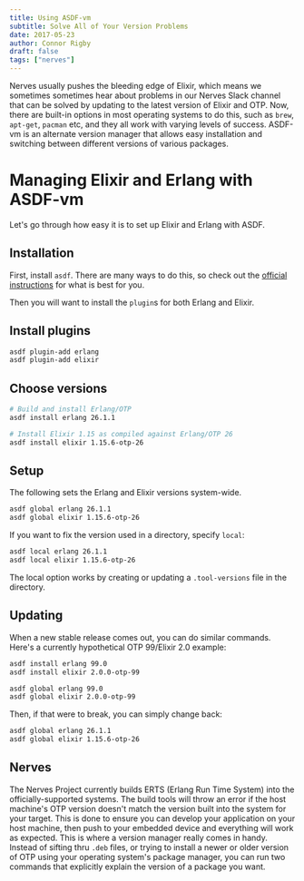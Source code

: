 ```yaml
---
title: Using ASDF-vm
subtitle: Solve All of Your Version Problems
date: 2017-05-23
author: Connor Rigby
draft: false
tags: ["nerves"]
---
```


Nerves usually pushes the bleeding edge of Elixir, which means we sometimes
sometimes hear about problems in our Nerves Slack channel that can be solved by
updating to the latest version of Elixir and OTP. Now, there are built-in
options in most operating systems to do this, such as `brew`, `apt-get`,
`pacman` etc, and they all work with varying levels of success. ASDF-vm is an
alternate version manager that allows easy installation and switching between
different versions of various packages.

<!--more-->

# Managing Elixir and Erlang with ASDF-vm

Let's go through how easy it is to set up Elixir and Erlang with ASDF.

## Installation

First, install `asdf`. There are many ways to do this, so check out the
[official instructions](https://asdf-vm.com/#/core-manage-asdf-vm) for what is
best for you.

Then you will want to install the `plugin`s for both Erlang and Elixir.

## Install plugins

```sh
asdf plugin-add erlang
asdf plugin-add elixir
```

## Choose versions

```sh
# Build and install Erlang/OTP
asdf install erlang 26.1.1

# Install Elixir 1.15 as compiled against Erlang/OTP 26
asdf install elixir 1.15.6-otp-26
```

## Setup

The following sets the Erlang and Elixir versions system-wide.

```sh
asdf global erlang 26.1.1
asdf global elixir 1.15.6-otp-26
```

If you want to fix the version used in a directory, specify `local`:

```sh
asdf local erlang 26.1.1
asdf local elixir 1.15.6-otp-26
```

The local option works by creating or updating a `.tool-versions` file in
the directory.

## Updating

When a new stable release comes out, you can do similar commands. Here's a
currently hypothetical OTP 99/Elixir 2.0 example:

```sh
asdf install erlang 99.0
asdf install elixir 2.0.0-otp-99

asdf global erlang 99.0
asdf global elixir 2.0.0-otp-99
```

Then, if that were to break, you can simply change back:

```sh
asdf global erlang 26.1.1
asdf global elixir 1.15.6-otp-26
```

## Nerves

The Nerves Project currently builds ERTS (Erlang Run Time System) into the
officially-supported systems. The build tools will throw an error if the host
machine's OTP version doesn't match the version built into the system for your
target.  This is done to ensure you can develop your application on your host
machine, then push to your embedded device and everything will work as expected.
This is where a version manager really comes in handy. Instead of sifting thru
`.deb` files, or trying to install a newer or older version of OTP using your
operating system's package manager, you can run two commands that explicitly
explain the version of a package you want.

